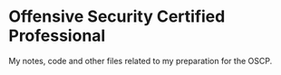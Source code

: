 # Offensive Security Certified Professional

My notes, code and other files related to my preparation for the OSCP.

